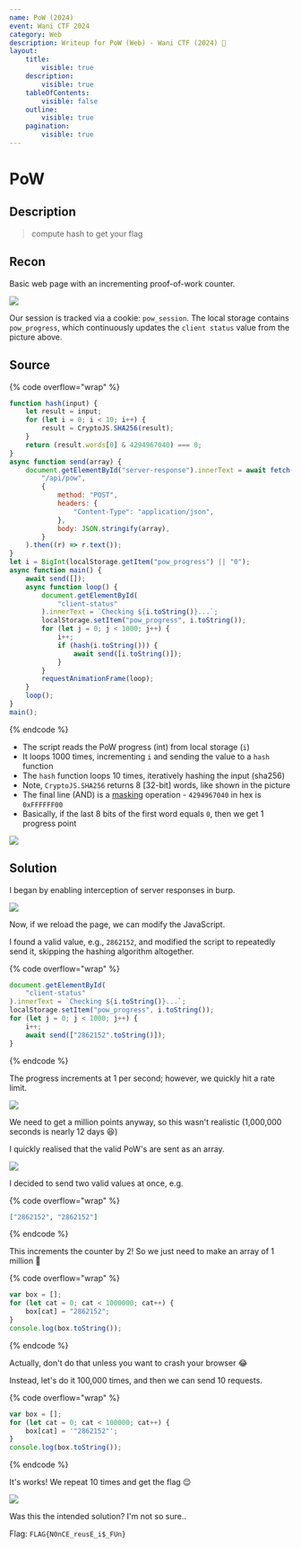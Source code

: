 ```yaml
---
name: PoW (2024)
event: Wani CTF 2024
category: Web
description: Writeup for PoW (Web) - Wani CTF (2024) 💜
layout:
    title:
        visible: true
    description:
        visible: true
    tableOfContents:
        visible: false
    outline:
        visible: true
    pagination:
        visible: true
---
```


# PoW

## Description

> compute hash to get your flag

## Recon

Basic web page with an incrementing proof-of-work counter.

![](./images/1.png)

Our session is tracked via a cookie: `pow_session`. The local storage contains `pow_progress`, which continuously updates the `client status` value from the picture above.

## Source

{% code overflow="wrap" %}
```js
function hash(input) {
    let result = input;
    for (let i = 0; i < 10; i++) {
        result = CryptoJS.SHA256(result);
    }
    return (result.words[0] & 4294967040) === 0;
}
async function send(array) {
    document.getElementById("server-response").innerText = await fetch(
        "/api/pow",
        {
            method: "POST",
            headers: {
                "Content-Type": "application/json",
            },
            body: JSON.stringify(array),
        }
    ).then((r) => r.text());
}
let i = BigInt(localStorage.getItem("pow_progress") || "0");
async function main() {
    await send([]);
    async function loop() {
        document.getElementById(
            "client-status"
        ).innerText = `Checking ${i.toString()}...`;
        localStorage.setItem("pow_progress", i.toString());
        for (let j = 0; j < 1000; j++) {
            i++;
            if (hash(i.toString())) {
                await send([i.toString()]);
            }
        }
        requestAnimationFrame(loop);
    }
    loop();
}
main();
```
{% endcode %}

-   The script reads the PoW progress (int) from local storage (`i`)
-   It loops 1000 times, incrementing `i` and sending the value to a `hash` function
-   The `hash` function loops 10 times, iteratively hashing the input (sha256)
-   Note, `CryptoJS.SHA256` returns 8 \[32-bit\] words, like shown in the picture
-   The final line (AND) is a [masking](<https://en.wikipedia.org/wiki/Mask_(computing)>) operation - `4294967040` in hex is `0xFFFFFF00`
-   Basically, if the last 8 bits of the first word equals `0`, then we get 1 progress point

![](./images/2.png)

## Solution

I began by enabling interception of server responses in burp.

![](./images/3.png)

Now, if we reload the page, we can modify the JavaScript.

I found a valid value, e.g., `2862152`, and modified the script to repeatedly send it, skipping the hashing algorithm altogether.

{% code overflow="wrap" %}
```js
document.getElementById(
    "client-status"
).innerText = `Checking ${i.toString()}...`;
localStorage.setItem("pow_progress", i.toString());
for (let j = 0; j < 1000; j++) {
    i++;
    await send(["2862152".toString()]);
}
```
{% endcode %}

The progress increments at 1 per second; however, we quickly hit a rate limit.

![](./images/4.png)

We need to get a million points anyway, so this wasn't realistic (1,000,000 seconds is nearly 12 days 😆)

I quickly realised that the valid PoW's are sent as an array.

![](./images/5.png)

I decided to send two valid values at once, e.g.

{% code overflow="wrap" %}
```json
["2862152", "2862152"]
```
{% endcode %}

This increments the counter by 2! So we just need to make an array of 1 million 🧠

{% code overflow="wrap" %}
```js
var box = [];
for (let cat = 0; cat < 1000000; cat++) {
    box[cat] = "2862152";
}
console.log(box.toString());
```
{% endcode %}

Actually, don't do that unless you want to crash your browser 😂

Instead, let's do it 100,000 times, and then we can send 10 requests.

{% code overflow="wrap" %}
```js
var box = [];
for (let cat = 0; cat < 100000; cat++) {
    box[cat] = '"2862152"';
}
console.log(box.toString());
```
{% endcode %}

It's works! We repeat 10 times and get the flag 😌

![](./images/6.png)

Was this the intended solution? I'm not so sure..

Flag: `FLAG{N0nCE_reusE_i$_FUn}`

